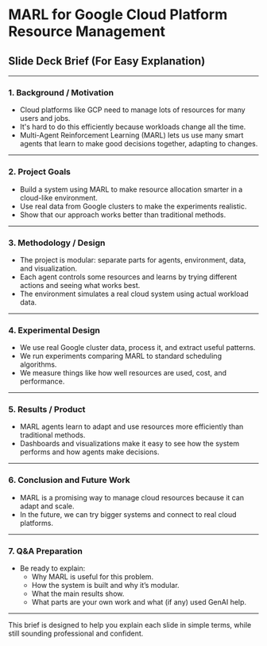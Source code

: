 # MARL for Google Cloud Platform Resource Management

## Slide Deck Brief (For Easy Explanation)

---

### 1. Background / Motivation
- Cloud platforms like GCP need to manage lots of resources for many users and jobs.
- It's hard to do this efficiently because workloads change all the time.
- Multi-Agent Reinforcement Learning (MARL) lets us use many smart agents that learn to make good decisions together, adapting to changes.

---

### 2. Project Goals
- Build a system using MARL to make resource allocation smarter in a cloud-like environment.
- Use real data from Google clusters to make the experiments realistic.
- Show that our approach works better than traditional methods.

---

### 3. Methodology / Design
- The project is modular: separate parts for agents, environment, data, and visualization.
- Each agent controls some resources and learns by trying different actions and seeing what works best.
- The environment simulates a real cloud system using actual workload data.

---

### 4. Experimental Design
- We use real Google cluster data, process it, and extract useful patterns.
- We run experiments comparing MARL to standard scheduling algorithms.
- We measure things like how well resources are used, cost, and performance.

---

### 5. Results / Product
- MARL agents learn to adapt and use resources more efficiently than traditional methods.
- Dashboards and visualizations make it easy to see how the system performs and how agents make decisions.

---

### 6. Conclusion and Future Work
- MARL is a promising way to manage cloud resources because it can adapt and scale.
- In the future, we can try bigger systems and connect to real cloud platforms.

---

### 7. Q&A Preparation
- Be ready to explain:
  - Why MARL is useful for this problem.
  - How the system is built and why it’s modular.
  - What the main results show.
  - What parts are your own work and what (if any) used GenAI help.

---

This brief is designed to help you explain each slide in simple terms, while still sounding professional and confident.
